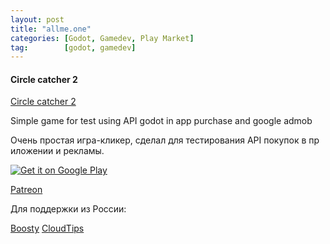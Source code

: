```yaml
---
layout: post
title: "allme.one"
categories: [Godot, Gamedev, Play Market]
tag:        [godot, gamedev]
---
```



#### Circle catcher 2

[Circle catcher 2](https://play.google.com/store/apps/details?id=org.godotengine.circlecatcher)

Simple game for test using API godot in app purchase and google admob

Очень простая игра-кликер, сделал для тестирования API покупок в пр иложении и рекламы.


<a href='https://play.google.com/store/apps/details?id=org.godotengine.circlecatcher&pcampaignid=pcampaignidMKT-Other-global-all-co-prtnr-py-PartBadge-Mar2515-1'><img alt='Get it on Google Play' src='https://play.google.com/intl/en_us/badges/static/images/badges/en_badge_web_generic.png'/></a>


[Patreon](https://patreon.com/codewithmax)

Для поддержки из России:

[Boosty](https://boosty.to/codewithmax)
[CloudTips](https://pay.cloudtips.ru/p/5acab2cd)
